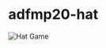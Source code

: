 # adfmp20-hat

![Hat Game](https://vk.com/doc72979085_544302972?hash=0d15b7e28840266170&dl=44db200d63232647fa)